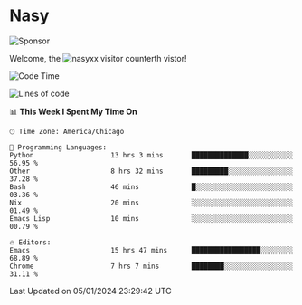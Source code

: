 # Nasy

<!--
<p align="center">
<img height="200" src="https://github-readme-stats.vercel.app/api?username=nasyxx&count_private=true&show_icons=true&theme=dracula&include_all_commits=true"/>
<img height="200" src="https://github-readme-stats.vercel.app/api/top-langs/?username=nasyxx&theme=dracula&hide=html,jupyter+notebook&count_private=true&show_icons=true"/>
</p>

  
----------------
-->

![Sponsor](https://img.shields.io/static/v1.svg?label=Sponsor&message=%E2%9D%A4&logo=GitHub&style=flat&color=pink)
 
Welcome, the ![nasyxx visitor counter](https://count.getloli.com/get/@nasyxx?theme=rule34)th vistor!
 
<!--START_SECTION:waka-->
![Code Time](http://img.shields.io/badge/Code%20Time-4%2C197%20hrs%2021%20mins-blue)

![Lines of code](https://img.shields.io/badge/From%20Hello%20World%20I%27ve%20Written-6.3%20million%20lines%20of%20code-blue)

📊 **This Week I Spent My Time On** 

```text
🕑︎ Time Zone: America/Chicago

💬 Programming Languages: 
Python                   13 hrs 3 mins       ██████████████░░░░░░░░░░░   56.95 % 
Other                    8 hrs 32 mins       █████████░░░░░░░░░░░░░░░░   37.28 % 
Bash                     46 mins             █░░░░░░░░░░░░░░░░░░░░░░░░   03.36 % 
Nix                      20 mins             ░░░░░░░░░░░░░░░░░░░░░░░░░   01.49 % 
Emacs Lisp               10 mins             ░░░░░░░░░░░░░░░░░░░░░░░░░   00.79 % 

🔥 Editors: 
Emacs                    15 hrs 47 mins      █████████████████░░░░░░░░   68.89 % 
Chrome                   7 hrs 7 mins        ████████░░░░░░░░░░░░░░░░░   31.11 % 
```


 Last Updated on 05/01/2024 23:29:42 UTC
<!--END_SECTION:waka-->

<!-- ![visitors](https://visitor-badge.laobi.icu/badge?page_id=nasyxx.nasyxx) -->
